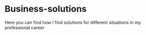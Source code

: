# Business-solutions
Here you can find how I find solutions for different situations in my professional career 
